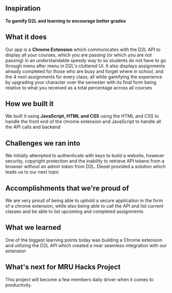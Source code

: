 ## Inspiration
**To gamify D2L and learning to encourage better grades**

## What it does
Our app is a **Chrome Extension** which communicates with the D2L API to display all your courses, which you are passing (or which you are not passing) in an understandable speedy way to so students do not have to go through menu after menu in D2L's cluttered UI. It also displays assignments already completed for those who are busy and forget where in school, and the 4 next assignments for every class; all while gamifying the experience by upgrading your character over the semester with its final form being relative to what you received as a total percentage across all courses

## How we built it
We built it using **JavaScript, HTML and CSS** using the HTML and CSS to handle the front end of the chrome extension and JavaScript to handle all the API calls and backend

## Challenges we ran into
We initially attempted to authenticate with keys to build a website, however security, copyright protection and the inability to retrieve API tokens from a browser without an admin token from D2L. Diesel provided a solution which leads us to our next topic

## Accomplishments that we're proud of
We are very proud of being able to uphold a secure application in the form of a chrome extension, while also being able to call the API and list current classes and be able to list upcoming and completed assignments

## What we learned
One of the biggest learning points today was building a Chrome extension and utilizing the D2L API which created a near seamless integration with our extension

## What's next for MRU Hacks Project
This project will become a few members daily driver when it comes to productivity.
